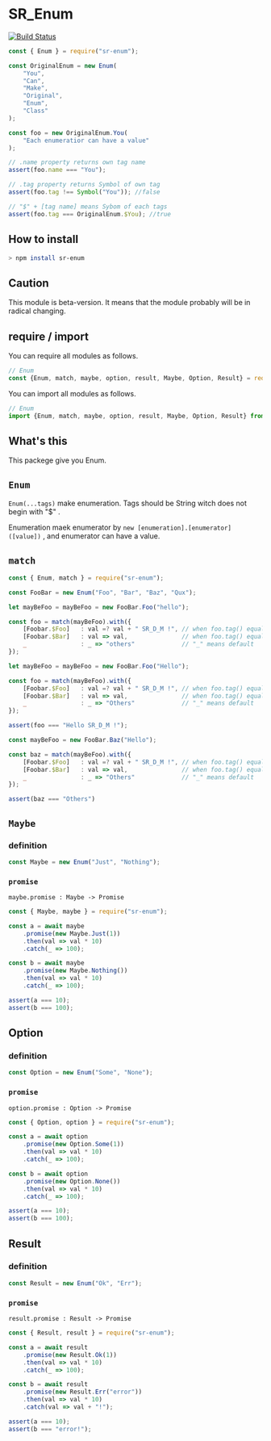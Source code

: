 # SR_Enum

[![Build Status](https://travis-ci.org/SoundRabbit/SR_Enum_JS.svg?branch=master)](https://travis-ci.org/SoundRabbit/SR_Enum_JS)

``` js
const { Enum } = require("sr-enum");

const OriginalEnum = new Enum(
    "You",
    "Can",
    "Make",
    "Original",
    "Enum",
    "Class"
);

const foo = new OriginalEnum.You(
    "Each enumeratior can have a value"
);

// .name property returns own tag name
assert(foo.name === "You");

// .tag property returns Symbol of own tag
assert(foo.tag !== Symbol("You")); //false

// "$" + [tag name] means Sybom of each tags
assert(foo.tag === OriginalEnum.$You); //true
```

## How to install

```bash
> npm install sr-enum
```

## Caution

This module is beta-version. It means that the module probably will be in radical changing.

## require / import

You can require all modules as follows.

``` js
// Enum
const {Enum, match, maybe, option, result, Maybe, Option, Result} = require("sr-enum");
```

You can import all modules as follows.

``` js
// Enum
import {Enum, match, maybe, option, result, Maybe, Option, Result} from "sr-data-manipulator";
```

## What's this

This packege give you Enum.

## `Enum`

`Enum(...tags)` make enumeration. Tags should be String witch does not begin with "$" .

Enumeration maek enumerator by `new [enumeration].[enumerator]([value])` , and enumerator can have a value.

## `match`

``` js
const { Enum, match } = require("sr-enum");

const FooBar = new Enum("Foo", "Bar", "Baz", "Qux");

let mayBeFoo = mayBeFoo = new FooBar.Foo("hello");

const foo = match(mayBeFoo).with({
    [Foobar.$Foo]   : val =? val + " SR_D_M !", // when foo.tag() equals to Foobar.$Foo
    [Foobar.$Bar]   : val => val,               // when foo.tag() equals to Foobar.$Bar
    _               : _ => "others"             // "_" means default
});

let mayBeFoo = mayBeFoo = new FooBar.Foo("Hello");

const foo = match(mayBeFoo).with({
    [Foobar.$Foo]   : val =? val + " SR_D_M !", // when foo.tag() equals to Foobar.$Foo
    [Foobar.$Bar]   : val => val,               // when foo.tag() equals to Foobar.$Bar
    _               : _ => "Others"             // "_" means default
});

assert(foo === "Hello SR_D_M !");

const mayBeFoo = new FooBar.Baz("Hello");

const baz = match(mayBeFoo).with({
    [Foobar.$Foo]   : val =? val + " SR_D_M !", // when foo.tag() equals to Foobar.$Foo
    [Foobar.$Bar]   : val => val,               // when foo.tag() equals to Foobar.$Bar
    _               : _ => "Others"             // "_" means default
});

assert(baz === "Others")
```

## `Maybe`

### definition

```js
const Maybe = new Enum("Just", "Nothing");
```

### `promise`

`maybe.promise : Maybe -> Promise`

```js
const { Maybe, maybe } = require("sr-enum");

const a = await maybe
    .promise(new Maybe.Just(1))
    .then(val => val * 10)
    .catch(_ => 100);

const b = await maybe
    .promise(new Maybe.Nothing())
    .then(val => val * 10)
    .catch(_ => 100);

assert(a === 10);
assert(b === 100);
```

## Option

### definition

```js
const Option = new Enum("Some", "None");
```

### `promise`

`option.promise : Option -> Promise`

```js
const { Option, option } = require("sr-enum");

const a = await option
    .promise(new Option.Some(1))
    .then(val => val * 10)
    .catch(_ => 100);

const b = await option
    .promise(new Option.None())
    .then(val => val * 10)
    .catch(_ => 100);

assert(a === 10);
assert(b === 100);
```

## Result

### definition

```js
const Result = new Enum("Ok", "Err");
```

### `promise`

`result.promise : Result -> Promise`

```js
const { Result, result } = require("sr-enum");

const a = await result
    .promise(new Result.Ok(1))
    .then(val => val * 10)
    .catch(_ => 100);

const b = await result
    .promise(new Result.Err("error"))
    .then(val => val * 10)
    .catch(val => val + "!");

assert(a === 10);
assert(b === "error!");
```
